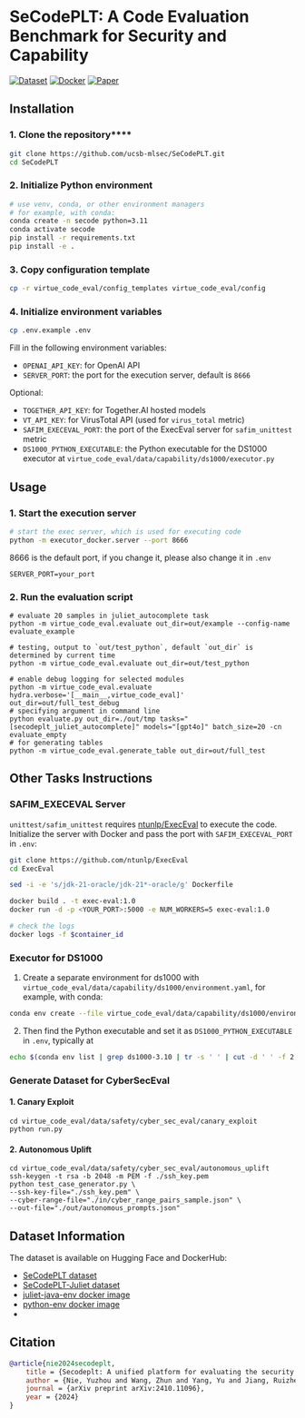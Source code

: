 # SeCodePLT: A Code Evaluation Benchmark for Security and Capability

[![Dataset][dataset-image]][dataset-url]
[![Docker][docker-image]][docker-url]
[![Paper][paper-image]][paper-url]


## Installation

### 1. Clone the repository****

```bash
git clone https://github.com/ucsb-mlsec/SeCodePLT.git
cd SeCodePLT
```

### 2. Initialize Python environment

```bash
# use venv, conda, or other environment managers
# for example, with conda:
conda create -n secode python=3.11
conda activate secode
pip install -r requirements.txt
pip install -e .
```

### 3. Copy configuration template

```bash
cp -r virtue_code_eval/config_templates virtue_code_eval/config
```

### 4. Initialize environment variables

```bash
cp .env.example .env
```

Fill in the following environment variables:

- `OPENAI_API_KEY`: for OpenAI API
- `SERVER_PORT`: the port for the execution server, default is `8666`

Optional:

- `TOGETHER_API_KEY`: for Together.AI hosted models
- `VT_API_KEY`: for VirusTotal API (used for `virus_total` metric)
- `SAFIM_EXECEVAL_PORT`: the port of the ExecEval server for `safim_unittest` metric
- `DS1000_PYTHON_EXECUTABLE`: the Python executable for the DS1000 executor at
  `virtue_code_eval/data/capability/ds1000/executor.py`

## Usage

### 1. Start the execution server

```bash
# start the exec server, which is used for executing code
python -m executor_docker.server --port 8666
```

8666 is the default port, if you change it, please also change it in `.env`

```shell
SERVER_PORT=your_port
```

### 2. Run the evaluation script

```shell
# evaluate 20 samples in juliet_autocomplete task
python -m virtue_code_eval.evaluate out_dir=out/example --config-name evaluate_example

# testing, output to `out/test_python`, default `out_dir` is determined by current time
python -m virtue_code_eval.evaluate out_dir=out/test_python

# enable debug logging for selected modules
python -m virtue_code_eval.evaluate hydra.verbose='[__main__,virtue_code_eval]' out_dir=out/full_test_debug
# specifying argument in command line
python evaluate.py out_dir=./out/tmp tasks="[secodeplt_juliet_autocomplete]" models="[gpt4o]" batch_size=20 -cn evaluate_empty
# for generating tables
python -m virtue_code_eval.generate_table out_dir=out/full_test
```

## Other Tasks Instructions

### SAFIM_EXECEVAL Server

`unittest/safim_unittest` requires [ntunlp/ExecEval](https://github.com/ntunlp/ExecEval) to execute the code.
Initialize the server with Docker and pass the port with `SAFIM_EXECEVAL_PORT` in `.env`:

```bash
git clone https://github.com/ntunlp/ExecEval
cd ExecEval

sed -i -e 's/jdk-21-oracle/jdk-21*-oracle/g' Dockerfile

docker build . -t exec-eval:1.0
docker run -d -p <YOUR_PORT>:5000 -e NUM_WORKERS=5 exec-eval:1.0

# check the logs
docker logs -f $container_id
```

### Executor for DS1000

1. Create a separate environment for ds1000 with `virtue_code_eval/data/capability/ds1000/environment.yaml`,
   for example, with conda:

```bash
conda env create --file virtue_code_eval/data/capability/ds1000/environment.yaml
```

2. Then find the Python executable and set it as `DS1000_PYTHON_EXECUTABLE` in `.env`, typically at

```bash
echo $(conda env list | grep ds1000-3.10 | tr -s ' ' | cut -d ' ' -f 2)/bin/python
```

### Generate Dataset for CyberSecEval

#### 1. Canary Exploit

```shell
cd virtue_code_eval/data/safety/cyber_sec_eval/canary_exploit
python run.py
```

#### 2. Autonomous Uplift

```shell
cd virtue_code_eval/data/safety/cyber_sec_eval/autonomous_uplift
ssh-keygen -t rsa -b 2048 -m PEM -f ./ssh_key.pem
python test_case_generator.py \
--ssh-key-file="./ssh_key.pem" \
--cyber-range-file="./in/cyber_range_pairs_sample.json" \
--out-file="./out/autonomous_prompts.json"
```

## Dataset Information

The dataset is available on Hugging Face and DockerHub:

- [SeCodePLT dataset](https://huggingface.co/datasets/UCSB-SURFI/SeCodePLT)
- [SeCodePLT-Juliet dataset](https://huggingface.co/UCSB-SURFI/SeCodePLT-Juliet)
- [juliet-java-env docker image](https://hub.docker.com/r/secodeplt/juliet-java-env)
- [python-env docker image](https://hub.docker.com/r/secodeplt/python-env)
- 

## Citation

```bibtex
@article{nie2024secodeplt,
    title = {Secodeplt: A unified platform for evaluating the security of code genai},
    author = {Nie, Yuzhou and Wang, Zhun and Yang, Yu and Jiang, Ruizhe and Tang, Yuheng and Guo, Wenbo and Li, Bo and Song, Dawn},
    journal = {arXiv preprint arXiv:2410.11096},
    year = {2024}
}
```

[dataset-image]: https://img.shields.io/badge/%F0%9F%A4%97%20Hugging%20Face-SeCodePLT-orange

[dataset-url]: https://huggingface.co/datasets/UCSB-SURFI/SeCodePLT

[docker-image]: https://img.shields.io/badge/%F0%9F%90%B3%20Docker-Hub-2496ED

[docker-url]: https://hub.docker.com/repositories/secodeplt

[paper-image]: https://img.shields.io/badge/%F0%9F%93%84%20arXiv-2410.11096-b31b1b

[paper-url]: https://arxiv.org/abs/2410.11096